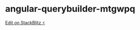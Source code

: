 # angular-querybuilder-mtgwpq

[Edit on StackBlitz ⚡️](https://stackblitz.com/edit/angular-querybuilder-mtgwpq)